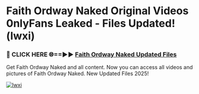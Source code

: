 # Faith Ordway Naked Original Videos 0nlyFans Leaked - Files Updated! (lwxi)

<h3>🔴 CLICK HERE 🌐==►► <a href="https://tinyurl.com/up5wt9bj" rel="nofollow">Faith Ordway Naked Updated Files</a></h3>

Get Faith Ordway Naked and all content. Now you can access all videos and pictures of Faith Ordway Naked. New Updated Files 2025!

[![lwxi](https://i.imgur.com/ABiUzMV.gif)](https://tinyurl.com/up5wt9bj)
